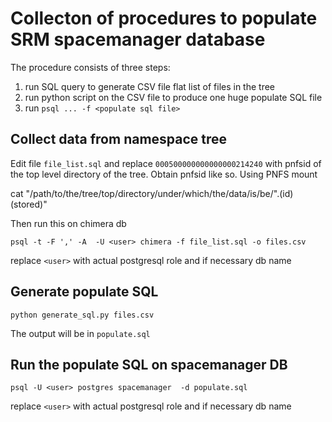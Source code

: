 Collecton of procedures to populate SRM spacemanager database
=============================================================

The procedure consists of three steps:
   1. run SQL query to generate CSV file flat list of files in the tree
   1. run python script on the CSV file to produce one huge populate SQL file
   1. run `psql ... -f <populate sql file>`

Collect data from namespace tree
---------------------------------

Edit file `file_list.sql` and replace `000500000000000000214240` with pnfsid of the top level directory of the tree. Obtain pnfsid like so. Using PNFS mount

cat "/path/to/the/tree/top/directory/under/which/the/data/is/be/".(id)(stored)"

Then run this on chimera db

```
psql -t -F ',' -A  -U <user> chimera -f file_list.sql -o files.csv

```
replace `<user>` with actual postgresql role and if necessary db name


Generate populate SQL
---------------------

```
python generate_sql.py files.csv
```

The output will be in `populate.sql`

Run the populate SQL on spacemanager DB
---------------------------------------

```
psql -U <user> postgres spacemanager  -d populate.sql
```


replace `<user>` with actual postgresql role and if necessary db name
